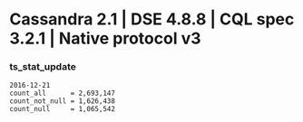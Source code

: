 Cassandra 2.1 | DSE 4.8.8 | CQL spec 3.2.1 | Native protocol v3
===============================================================
### ts_stat_update
```
2016-12-21
count_all      = 2,693,147
count_not_null = 1,626,438
count_null     = 1,065,542

```

